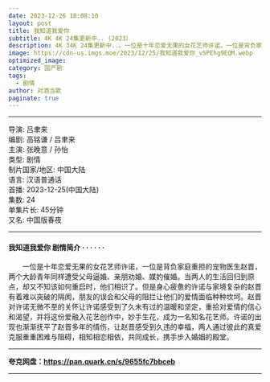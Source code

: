 ```yaml
---
date: 2023-12-26 18:08:10
layout: post
title: 我知道我爱你 
subtitle: 4K 4K 24集更新中.. (2023）
description: 4K 34K 24集更新中..。一位是十年恋爱无果的女花艺师许诺，一位是背负家庭重担的宠物医生赵晋，两个大龄青年同样遭受父母逼婚、亲朋劝婚、媒妁催婚。当两人的生活回归到原点，却又不知该如何重启时，他们相识了...
image: https://cdn-us.imgs.moe/2023/12/25/我知道我爱你_vSPEhg9EQM.webp
optimized_image: 
category: 国产剧
tags:
  - 剧情
author: 对酒当歌
paginate: true
---
```


---

导演: 吕聿来  
编剧: 高铭谦 / 吕聿来  
主演: 张晚意 / 孙怡  
类型: 剧情  
制片国家/地区: 中国大陆  
语言: 汉语普通话  
首播: 2023-12-25(中国大陆)  
集数: 24  
单集片长: 45分钟  
又名: 中国版春夜  

---

#### 我知道我爱你 剧情简介 · · · · · ·

　　一位是十年恋爱无果的女花艺师许诺，一位是背负家庭重担的宠物医生赵晋，两个大龄青年同样遭受父母逼婚、亲朋劝婚、媒妁催婚。当两人的生活回归到原点，却又不知该如何重启时，他们相识了。但是身心疲惫的许诺与家境复杂的赵晋有着难以突破的隔阂，朋友的误会和父母的阻拦让他们的爱情面临种种坎坷。赵晋对许诺无微不至的关怀让许诺感受到了久未有过的温暖和坚定，重拾对爱情的信心和渴望，并将这份爱融入花艺创作中，妙手生花，成为一名知名花艺师。许诺的出现也渐渐抚平了赵晋多年的情伤，让赵晋感受到久违的幸福，两人通过彼此的真爱克服重重困难与阻碍，相知相恋相依，共同成长，携手步入婚姻的殿堂。

---

**夸克网盘：<https://pan.quark.cn/s/9655fc7bbceb>**

---
